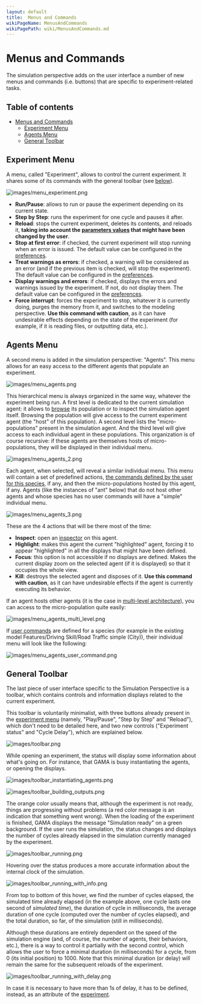 ```yaml
---
layout: default
title:  Menus and Commands
wikiPageName: MenusAndCommands
wikiPagePath: wiki/MenusAndCommands.md
---
```


# Menus and Commands



The simulation perspective adds on the user interface a number of new menus and commands (i.e. buttons) that are specific to experiment-related tasks.



## Table of contents 

* [Menus and Commands](#menus-and-commands)
	* [Experiment Menu](#experiment-menu)
	* [Agents Menu](#agents-menu)
	* [General Toolbar](#general-toolbar)



## Experiment Menu
A menu, called "Experiment", allows to control the current experiment. It shares some of its commands with the general toolbar (see [below](#general-toolbar)).

![images/menu_experiment.png](resources/images/runningExperiments/menu_experiment.png)


  * **Run/Pause**: allows to run or pause the experiment depending on its current state.
  * **Step by Step**: runs the experiment for one cycle and pauses it after.
  * **Reload**: stops the current experiment, deletes its contents, and reloads it, **taking into account the [parameters values](ParametersView) that might have been changed by the user**.
  * **Stop at first error**: if checked, the current experiment will stop running when an error is issued. The default value can be configured in the [preferences](Preferences).
  * **Treat warnings as errors**: if checked, a warning will be considered as an error (and if the previous item is checked, will stop the experiment). The default value can be configured in the [preferences](Preferences).
  * **Display warnings and errors**: if checked, displays the errors and warnings issued by the experiment. If not, do not display them. The default value can be configured in the [preferences](Preferences).
  * **Force interrupt**: forces the experiment to stop, whatever it is currently doing, purges the memory from it, and switches to the modeling perspective. **Use this command with caution**, as it can have undesirable effects depending on the state of the experiment (for example, if it is reading files, or outputting data, etc.).






## Agents Menu

A second menu is added in the simulation perspective: "Agents". This menu allows for an easy access to the different agents that populate an experiment.

![images/menu_agents.png](resources/images/runningExperiments/menu_agents.png)


This hierarchical menu is always organized in the same way, whatever the experiment being run. A first level is dedicated to the current simulation agent: it allows to [browse](InspectorsAndMonitors) its population or to inspect the simulation agent itself. Browsing the population will give access to the current experiment agent (the "host" of this population). A second level lists the "micro-populations" present in the simulation agent. And the third level will give access to each individual agent in these populations. This organization is of course recursive: if these agents are themselves hosts of micro-populations, they will be displayed in their individual menu.

![images/menu_agents_2.png](resources/images/runningExperiments/menu_agents_2.png)



Each agent, when selected, will reveal a similar individual menu. This menu will contain a set of predefined actions, [the commands defined by the user for this species](DefiningUserInteraction#define-user-command), if any, and then the micro-populations hosted by this agent, if any. Agents (like the instances of "ant" below) that do not host other agents and whose species has no user commands will have a "simple" individual menu.

![images/menu_agents_3.png](resources/images/runningExperiments/menu_agents_3.png)

These are the 4 actions that will be there most of the time:

  * **Inspect**: open an [inspector](InspectorsAndMonitors) on this agent.
  * **Highlight**: makes this agent the current "highlighted" agent, forcing it to appear "highlighted" in all the displays that might have been defined.
  * **Focus**: this option is not accessible if no displays are defined. Makes the current display zoom on the selected agent (if it is displayed) so that it occupies the whole view.
  * **Kill**: destroys the selected agent and disposes of it. **Use this command with caution**, as it can have undesirable effects if the agent is currently executing its behavior.

If an agent hosts other agents (it is the case in [multi-level architecture](MultiLevelArchitecture)), you can access to the micro-population quite easily: 

![images/menu_agents_multi_level.png](resources/images/runningExperiments/menu_agents_multi_level.png)

If [user commands](DefiningUserInteraction#define-user-command) are defined for a species (for example in the existing model Features/Driving Skill/Road Traffic simple (City)), their individual menu will look like the following:

![images/menu_agents_user_command.png](resources/images/runningExperiments/menu_agents_user_command.png)




## General Toolbar

The last piece of user interface specific to the Simulation Perspective is a toolbar, which contains controls and information displays related to the current experiment.

This toolbar is voluntarily minimalist, with three buttons already present in the [experiment menu](#experiment-menu) (namely, "Play/Pause", "Step by Step" and "Reload"), which don't need to be detailed here, and two new controls ("Experiment status" and "Cycle Delay"), which are explained below.

![images/toolbar.png](resources/images/runningExperiments/toolbar.png)


While opening an experiment, the status will display some information about what's going on. For instance, that GAMA is busy instantiating the agents, or opening the displays.

![images/toolbar_instantiating_agents.png](resources/images/runningExperiments/toolbar_instantiating_agents.png)


![images/toolbar_building_outputs.png](resources/images/runningExperiments/toolbar_building_outputs.png)


The orange color usually means that, although the experiment is not ready, things are progressing without problems (a red color message is an indication that something went wrong). When the loading of the experiment is finished, GAMA displays the message "Simulation ready" on a green background. If the user runs the simulation, the status changes and displays the number of cycles already elapsed in the simulation currently managed by the experiment.

![images/toolbar_running.png](resources/images/runningExperiments/toolbar_running.png)


Hovering over the status produces a more accurate information about the internal clock of the simulation.

![images/toolbar_running_with_info.png](resources/images/runningExperiments/toolbar_running_with_info.png)



From top to bottom of this hover, we find the number of cycles elapsed, the simulated time already elapsed (in the example above, one cycle lasts one second of _simulated time_), the duration of cycle in milliseconds, the average duration of one cycle (computed over the number of cycles elapsed), and the total duration, so far, of the simulation (still in milliseconds).

Although these durations are entirely dependent on the speed of the simulation engine (and, of course, the number of agents, their behaviors, etc.), there is a way to control it partially with the second control, which allows the user to force a minimal duration (in milliseconds) for a cycle, from 0 (its initial position) to 1000. Note that this minimal duration (or delay) will remain the same for the subsequent reloads of the experiment.

![images/toolbar_running_with_delay.png](resources/images/runningExperiments/toolbar_running_with_delay.png)


In case it is necessary to have more than 1s of delay, it has to be defined, instead, as an attribute of the [experiment](ExperimentBuiltIn).
